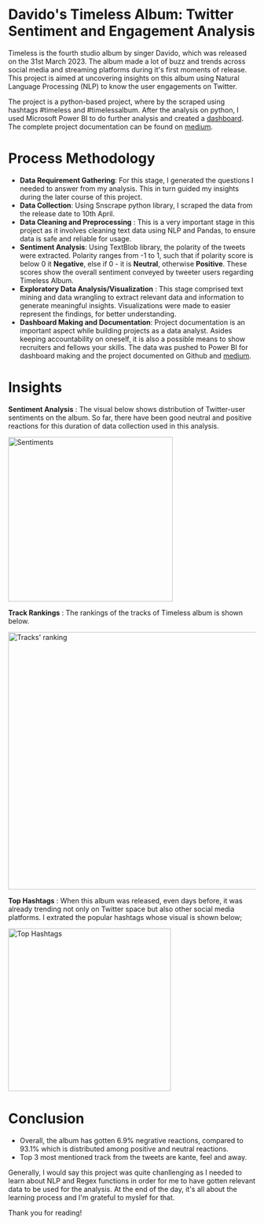 # Davido's Timeless Album: Twitter Sentiment and Engagement Analysis
Timeless is the fourth studio album by singer Davido, which was released on the 31st March 2023. The album made a lot of buzz and trends across social media and streaming platforms during it's first moments of release. This project is aimed at uncovering insights on this album using Natural Language Processing (NLP) to know the user engagements on Twitter. 

The project is a python-based project, where by the scraped using hashtags #timeless and #timelessalbum. After the analysis on python, I used Microsoft Power BI to do further analysis and created a [dashboard](https://app.powerbi.com/view?r=eyJrIjoiM2U2M2JlMjMtODI0Yy00MWFjLTg4NjEtMzk1YjU0Yjc2ZDBhIiwidCI6ImRmODY3OWNkLWE4MGUtNDVkOC05OWFjLWM4M2VkN2ZmOTVhMCJ9). The complete project documentation can be found on [medium](https://medium.com/@preciousnnodi40/davidos-timeless-album-twitter-sentiment-and-engagement-analysis-9de1e0675835). 

# Process Methodology
- **Data Requirement Gathering**: For this stage, I generated the questions I needed to answer from my analysis. This in turn guided my insights during the later course of this project. 
- **Data Collection**: Using Snscrape python library, I scraped the data from the release date to 10th April.
- **Data Cleaning and Preprocessing** : This is a very important stage in this project as it involves cleaning text data using NLP and Pandas, to ensure data is safe and reliable for usage.
-  **Sentiment Analysis**: Using TextBlob library, the polarity of the tweets were extracted. Polarity ranges from -1 to 1, such that if polarity score is below 0 it **Negative**, else if 0 - it is **Neutral**, otherwise **Positive**. These scores show the overall sentiment conveyed by tweeter users regarding Timeless Album.
- **Exploratory Data Analysis/Visualization** : This stage comprised text mining and data wrangling to extract relevant data and information to generate meaningful insights. Visualizations were made to easier represent the findings, for better understanding.
- **Dashboard Making and Documentation**: Project documentation is an important aspect while building projects as a data analyst. Asides keeping accountability on oneself, it is also a possible means to show recruiters and fellows your skills. The data was pushed to Power BI for dashboard making and the project documented on Github and [medium](https//:). 

# Insights
**Sentiment Analysis** : The visual below shows distribution of Twitter-user sentiments on the album. So far, there have been good neutral and positive reactions for this duration of data collection used in this analysis. 

<img width="335" alt="Sentiments" src="https://user-images.githubusercontent.com/100964410/236053628-fa149fb5-1b40-4d5e-b158-f090b67776c1.png">

**Track Rankings** : The rankings of the tracks of Timeless album is shown below.  

<img width="524" alt="Tracks' ranking" src="https://user-images.githubusercontent.com/100964410/236053730-3905c807-b433-4954-bc58-c741b033a7df.png">

**Top Hashtags** : When this album was released, even days before, it was already trending not only on Twitter space but also other social media platforms. I extrated the popular hashtags whose visual is shown below;

<img width="331" alt="Top Hashtags" src="https://user-images.githubusercontent.com/100964410/236053808-e7833991-26c1-4e4a-a52b-1075cafb1a76.png">

# Conclusion
- Overall, the album has gotten 6.9% negrative reactions, compared to 93.1% which is distributed among positive and neutral reactions.
- Top 3 most mentioned track from the tweets are kante, feel and away. 

Generally, I would say this project was quite chanllenging as I needed to learn about NLP and Regex functions in order for me to have gotten relevant data to be used for the analysis. At the end of the day, it's all about the learning process and I'm grateful to myslef for that. 

Thank you for reading!
